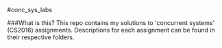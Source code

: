 #conc_sys_labs

###What is this?
This repo contains my solutions to 'concurrent systems' (CS2016) assignments.
Descriptions for each assignment can be found in their respective folders.
